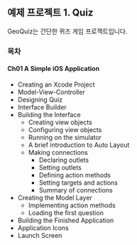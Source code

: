 예제 프로젝트 1. Quiz
---------------------

GeoQuiz는 간단한 퀴즈 게임 프로젝트입니다.  

### 목차

#### Ch01 A Simple iOS Application

* Creating an Xcode Project
* Model-View-Controller
* Designing Quiz
* Interface Builder
* Building the Interface
    * Creating view objects
    * Configuring view objects
    * Running on the simulator
    * A brief introduction to Auto Layout
    * Making connections
        * Declaring outlets
        * Setting outlets
        * Defining action methods
        * Setting targets and actions
        * Summary of connections
* Creating the Model Layer
    * Implementing action methods
    * Loading the first question
* Building the Finished Application
* Application Icons
* Launch Screen